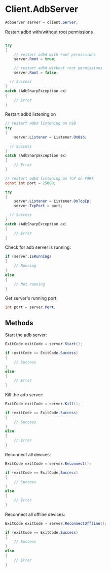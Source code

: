 # Client.AdbServer
``` csharp
AdbServer server = client.Server;
```
Restart adbd with/without root permissions
``` csharp

try
{
	// restart adbd with root permissions
	server.Root = true;

	// restart adbd without root permissions
	server.Root = false;

  // Success
}
catch (AdbSharpException ex)
{
	// Error
}
```
Restart adbd listening on
``` csharp
// restart adbd listening on USB
try
{
	server.Listener = Listener.OnUsb;
  
  // Success
}
catch (AdbSharpException ex)
{
	// Error
}
```
``` csharp
// restart adbd listening on TCP on PORT
const int port = 25000;

try
{
	server.Listener = Listener.OnTcpIp;
	server.TcpPort = port;

  // Success
}
catch (AdbSharpException ex)
{
	// Error
}
```
Check for adb server is running:
``` csharp
if (server.IsRunning)
{
	// Running
}
else
{
	// Not running
}
```
Get server's running port
``` csharp
int port = server.Port;
```
## Methods
Start the adb server:
``` csharp
ExitCode exitCode = server.Start();

if (exitCode == ExitCode.Success)
{
    // Success
}
else
{
    // Error
}
```
Kill the adb server:
``` csharp
ExitCode exitCode = server.Kill();

if (exitCode == ExitCode.Success)
{
    // Success
}
else
{
    // Error
}
```
Reconnect all devices:
``` csharp
ExitCode exitCode = server.Reconnect();

if (exitCode == ExitCode.Success)
{
    // Success
}
else
{
    // Error
}
```
Reconnect all offline devices:
``` csharp
ExitCode exitCode = server.ReconnectOffline();

if (exitCode == ExitCode.Success)
{
    // Success
}
else
{
    // Error
}
```